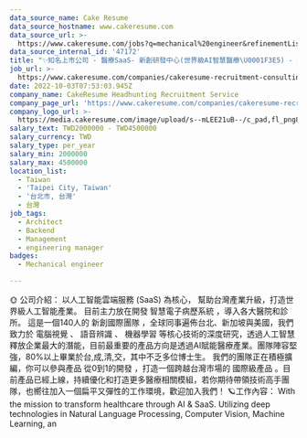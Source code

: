 ```yaml
---
data_source_name: Cake Resume
data_source_hostname: www.cakeresume.com
data_source_url: >-
  https://www.cakeresume.com/jobs?q=mechanical%20engineer&refinementList%5Blang_name%5D%5B0%5D=English&refinementList%5Bsalary_type%5D=per_year&range%5Bsalary_range%5D%5Bmin%5D=1000000&page=3
data_source_internal_id: '47172'
title: "✨知名上市公司 - 醫療SaaS- 新創研發中心(世界級AI智慧醫療\U0001F3E5) - 技術主管 Engineering Manager -TL"
job_url: >-
  https://www.cakeresume.com/companies/cakeresume-recruitment-consulting/jobs/b4c863
date: 2022-10-03T07:53:03.945Z
company_name: CakeResume Headhunting Recruitment Service
company_page_url: 'https://www.cakeresume.com/companies/cakeresume-recruitment-consulting'
company_logo_url: >-
  https://media.cakeresume.com/image/upload/s--mLEE21uB--/c_pad,fl_png8,h_200,w_200/v1620881212/vdbipassrdfr8omwzeq6.png
salary_text: TWD2000000 - TWD4500000
salary_currency: TWD
salary_type: per_year
salary_min: 2000000
salary_max: 4500000
location_list:
  - Taiwan
  - 'Taipei City, Taiwan'
  - '台北市, 台灣'
  - 台灣
job_tags:
  - Architect
  - Backend
  - Management
  - engineering manager
badges:
  - Mechanical engineer

---
```


🌞 公司介紹： 以人工智能雲端服務 (SaaS) 為核心， 幫助台灣產業升級，打造世界級人工智能產業。 目前主力放在開發 智慧電子病歷系統 ，導入各大醫院和診所。 這是一個140人的 新創國際團隊 ，全球同事遍佈台北、新加坡與美國，我們致力於 電腦視覺 、 語音辨識 、 機器學習 等核心技術的深度研究，透過人工智慧釋放企業最大的潛能，目前最重要的產品方向是透過AI賦能醫療產業。團隊陣容堅強，80%以上畢業於台,成,清,交，其中不乏多位博士生。 我們的團隊正在積極擴編，你可以參與產品 從0到1的開發 ，打造一個跨越台灣市場的 國際級產品 。目前產品已經上線，持續優化和打造更多醫療相關模組，若你期待帶領技術高手團隊，也嚮往加入一個扁平又彈性的工作環境，歡迎加入我們！ 🪐工作內容： With the mission to transform healthcare through AI & SaaS. Utilizing deep technologies in Natural Language Processing, Computer Vision, Machine Learning, an